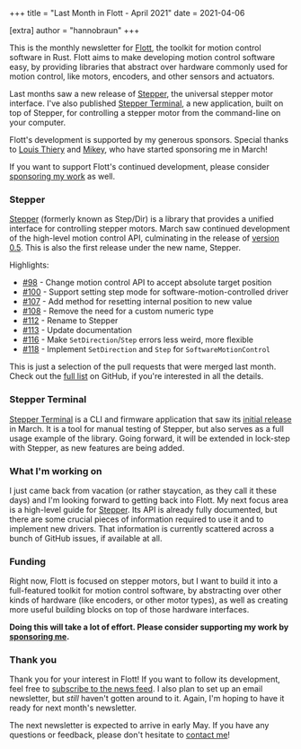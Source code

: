 +++
title = "Last Month in Flott - April 2021"
date  = 2021-04-06

[extra]
author = "hannobraun"
+++

This is the monthly newsletter for [Flott](https://flott-motion.org/), the toolkit for motion control software in Rust. Flott aims to make developing motion control software easy, by providing libraries that abstract over hardware commonly used for motion control, like motors, encoders, and other sensors and actuators.

Last months saw a new release of [Stepper], the universal stepper motor interface. I've also published [Stepper Terminal], a new application, built on top of Stepper, for controlling a stepper motor from the command-line on your computer.

<aside>
<p>
    Flott's development is supported by my generous sponsors. Special thanks to <a href="https://github.com/lthiery">Louis Thiery</a> and <a href="https://github.com/ahdinosaur">Mikey</a>, who have started sponsoring me in March!
</p>
<p>
    If you want to support Flott's continued development, please consider <a href="https://github.com/sponsors/hannobraun">sponsoring my work</a> as well.
</p>
</aside>


### Stepper

[Stepper] (formerly known as Step/Dir) is a library that provides a unified interface for controlling stepper motors. March saw continued development of the high-level motion control API, culminating in the release of [version 0.5](https://flott-motion.org/news/stepper-0-5/). This is also the first release under the new name, Stepper.

Highlights:

- [#98] - Change motion control API to accept absolute target position
- [#100] - Support setting step mode for software-motion-controlled driver
- [#107] - Add method for resetting internal position to new value
- [#108] - Remove the need for a custom numeric type
- [#112] - Rename to Stepper
- [#113] - Update documentation
- [#116] - Make `SetDirection`/`Step` errors less weird, more flexible
- [#118] - Implement `SetDirection` and `Step` for `SoftwareMotionControl`

[#98]: https://github.com/flott-motion/step-dir/pull/98
[#100]: https://github.com/flott-motion/step-dir/pull/100
[#107]: https://github.com/flott-motion/step-dir/pull/107
[#108]: https://github.com/flott-motion/step-dir/pull/108
[#112]: https://github.com/flott-motion/step-dir/pull/112
[#113]: https://github.com/flott-motion/step-dir/pull/113
[#116]: https://github.com/flott-motion/step-dir/pull/116
[#118]: https://github.com/flott-motion/step-dir/pull/118

This is just a selection of the pull requests that were merged last month. Check out the [full list](https://github.com/flott-motion/stepper/pulls?q=is%3Apr+is%3Aclosed+created%3A2021-03-01..2021-03-31) on GitHub, if you're interested in all the details.


### Stepper Terminal

[Stepper Terminal] is a CLI and firmware application that saw its [initial release](https://flott-motion.org/news/announcing-stepper-terminal/) in March. It is a tool for manual testing of Stepper, but also serves as a full usage example of the library. Going forward, it will be extended in lock-step with Stepper, as new features are being added.


### What I'm working on

I just came back from vacation (or rather staycation, as they call it these days) and I'm looking forward to getting back into Flott. My next focus area is a high-level guide for [Stepper]. Its API is already fully documented, but there are some crucial pieces of information required to use it and to implement new drivers. That information is currently scattered across a bunch of GitHub issues, if available at all.


### Funding

Right now, Flott is focused on stepper motors, but I want to build it into a full-featured toolkit for motion control software, by abstracting over other kinds of hardware (like encoders, or other motor types), as well as creating more useful building blocks on top of those hardware interfaces.

**Doing this will take a lot of effort. Please consider supporting my work by [sponsoring me](https://github.com/sponsors/hannobraun).**


### Thank you

Thank you for your interest in Flott! If you want to follow its development, feel free to [subscribe to the news feed](/atom.xml). I also plan to set up an email newsletter, but *still* haven't gotten around to it. Again, I'm hoping to have it ready for next month's newsletter.

The next newsletter is expected to arrive in early May. If you have any questions or feedback, please don't hesitate to [contact me](mailto:hanno@braun-odw.eu)!

[Stepper]: https://github.com/flott-motion/stepper
[Stepper Terminal]: https://github.com/flott-motion/stepper-terminal
